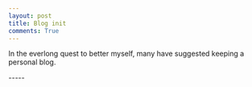 ```yaml
---
layout: post
title: Blog init
comments: True
---
```


<p>In the everlong quest to better myself, many have suggested keeping a personal blog. </p>
-----

